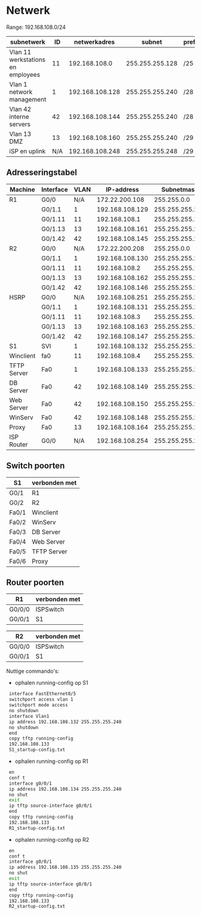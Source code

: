 # Netwerk

Range: 192.168.108.0/24

| subnetwerk                        | ID  | netwerkadres    | subnet          | prefix | 1ste hostadres  | laatste hostadres | broadcastadres  |
| --------------------------------- | --- | --------------- | --------------- | ------ | --------------- | ----------------- | --------------- |
| Vlan 11 werkstations en employees | 11  | 192.168.108.0   | 255.255.255.128 | /25    | 192.168.108.1   | 192.168.108.126   | 192.168.108.127 |
| Vlan 1 network management         | 1   | 192.168.108.128 | 255.255.255.240 | /28    | 192.168.108.129 | 192.168.108.142   | 192.168.108.143 |
| Vlan 42 interne servers           | 42  | 192.168.108.144 | 255.255.255.240 | /28    | 192.168.108.145 | 192.168.108.158   | 192.168.108.159 |
| Vlan 13 DMZ                       | 13  | 192.168.108.160 | 255.255.255.240 | /29    | 192.168.108.161 | 192.168.108.166   | 192.168.108.167 |
| iSP en uplink                     | N/A | 192.168.108.248 | 255.255.255.248 | /29    | 192.168.108.249 | 192.168.108.254   | 192.168.108.255 |

## Adresseringstabel

| Machine       | Interface | VLAN | IP-address      | Subnetmask      | prefix | Def. Gateway    |
| ------------- | --------- | ---- | --------------- | --------------- | ------ | --------------- |
| R1            | G0/0      | N/A  | 172.22.200.108  | 255.255.0.0     | /16    | G0/0/0          |
|               | G0/1.1    | 1    | 192.168.108.129 | 255.255.255.240 | /28    | N/A             |
|               | G0/1.11   | 11   | 192.168.108.1   | 255.255.255.128 | /25    | N/A             |
|               | G0/1.13   | 13   | 192.168.108.161 | 255.255.255.248 | /29    | N/A             |
|               | G0/1.42   | 42   | 192.168.108.145 | 255.255.255.240 | /28    | N/A             |
| R2            | G0/0      | N/A  | 172.22.200.208  | 255.255.0.0     | /16    | G0/0/0          |
|               | G0/1.1    | 1    | 192.168.108.130 | 255.255.255.240 | /28    | N/A             |
|               | G0/1.11   | 11   | 192.168.108.2   | 255.255.255.128 | /25    | N/A             |
|               | G0/1.13   | 13   | 192.168.108.162 | 255.255.255.248 | /29    | N/A             |
|               | G0/1.42   | 42   | 192.168.108.146 | 255.255.255.240 | /28    | N/A             | 
| HSRP          | G0/0      | N/A  | 192.168.108.251 | 255.255.255.248 | /29    | N/A             |
|               | G0/1.1    | 1    | 192.168.108.131 | 255.255.255.240 | /28    | N/A             |
|               | G0/1.11   | 11   | 192.168.108.3   | 255.255.255.128 | /25    | N/A             |
|               | G0/1.13   | 13   | 192.168.108.163 | 255.255.255.248 | /29    | N/A             |
|               | G0/1.42   | 42   | 192.168.108.147 | 255.255.255.240 | /28    | N/A             |
| S1            | SVI       | 1    | 192.168.108.132 | 255.255.255.240 | /28    | N/A             | 
| Winclient     | fa0       | 11   | 192.168.108.4   | 255.255.255.128 | /25    | 192.168.108.3   | 
| TFTP Server   | Fa0       | 1    | 192.168.108.133 | 255.255.255.240 | /28    | 192.168.108.131 |
| DB Server     | Fa0       | 42   | 192.168.108.149 | 255.255.255.240 | /28    | 192.168.108.147 |
| Web Server    | Fa0       | 42   | 192.168.108.150 | 255.255.255.240 | /28    | 192.168.108.147 |
| WinServ       | Fa0       | 42   | 192.168.108.148 | 255.255.255.240 | /28    | 192.168.108.147 |
| Proxy         | Fa0       | 13   | 192.168.108.164 | 255.255.255.248 | /29    | 192.168.108.163 |
| ISP Router    | G0/0      | N/A  | 192.168.108.254 | 255.255.255.248 | /29    | N/A             |

## Switch poorten

| S1      | verbonden met |
|---------|---------------|
| G0/1    | R1            |
| G0/2    | R2            |
| Fa0/1   | Winclient     |
| Fa0/2   | WinServ       |
| Fa0/3   | DB Server     |
| Fa0/4   | Web Server    |
| Fa0/5   | TFTP Server   |
| Fa0/6   | Proxy         |

## Router poorten

| R1      | verbonden met |
|---------|---------------|
| G0/0/0  | ISPSwitch     |
| G0/0/1  | S1            |

| R2      | verbonden met |
|---------|---------------|
| G0/0/0  | ISPSwitch     |
| G0/0/1  | S1            |

Nuttige commando's:

- ophalen running-config op S1
```bash
 interface FastEthernet0/5
 switchport access vlan 1
 switchport mode access
 no shutdown
 interface Vlan1
 ip address 192.168.108.132 255.255.255.240
 no shutdown
 end
 copy tftp running-config
 192.168.108.133
 S1_startup-config.txt
```

- ophalen running-config op R1
```bash
 en
 conf t
 interface g0/0/1
 ip address 192.168.108.134 255.255.255.240
 no shut
 exit
 ip tftp source-interface g0/0/1
 end
 copy tftp running-config
 192.168.108.133
 R1_startup-config.txt
```

- ophalen running-config op R2
```bash
 en
 conf t
 interface g0/0/1
 ip address 192.168.108.135 255.255.255.240
 no shut
 exit
 ip tftp source-interface g0/0/1
 end
 copy tftp running-config
 192.168.108.133
 R2_startup-config.txt
```